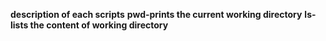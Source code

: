 **description of each scripts**
**pwd-prints the current working directory**
**ls-lists the content of working directory**